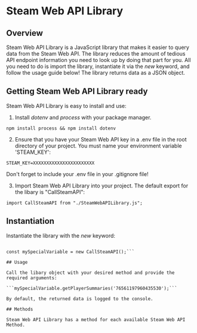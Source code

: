 # Steam Web API Library

## Overview

Steam Web API Library is a JavaScript library that makes it easier to query data from the Steam Web API. The library reduces the amount of tedious API endpoint information you
need to look up by doing that part for you. All you need to do is import the library, instantiate it via the *new* keyword, and follow the usage guide below! The library returns data as a JSON object.

## Getting Steam Web API Library ready

Steam Web API Library is easy to install and use:

1. Install *dotenv* and *process* with your package manager.

```npm install process && npm install dotenv```

2. Ensure that you have your Steam Web API key in a .env file in the root directory of your project. You must name your environment variable 'STEAM_KEY':

```STEAM_KEY=XXXXXXXXXXXXXXXXXXXXXXX```

Don't forget to include your .env file in your .gitignore file!

3. Import Steam Web API Library into your project. The default export for the libary is "CallSteamAPI":

```import CallSteamAPI from "./SteamWebAPILibrary.js";```

## Instantiation

Instantiate the library with the *new* keyword:

```import CallSteamAPI from "./SteamWebAPILibrary.js";

const mySpecialVariable = new CallSteamAPI();```

## Usage

Call the libary object with your desired method and provide the required arguments:

```mySpecialVariable.getPlayerSummaries('76561197960435530');```

By default, the returned data is logged to the console.

## Methods

Steam Web API Library has a method for each available Steam Web API Method.

